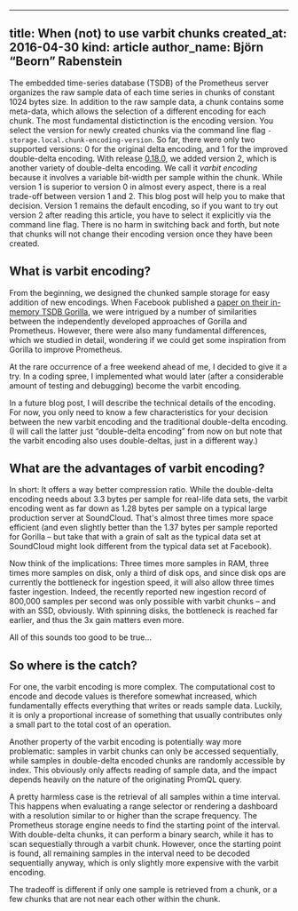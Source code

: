  ---
 title: When (not) to use varbit chunks
 created_at: 2016-04-30
 kind: article
 author_name: Björn “Beorn” Rabenstein
 ---

 The embedded time-series database (TSDB) of the Prometheus server organizes
 the raw sample data of each time series in chunks of constant 1024 bytes
 size. In addition to the raw sample data, a chunk contains some meta-data,
 which allows the selection of a different encoding for each chunk. The most
 fundamental distictinction is the encoding version. You select the version for
 newly created chunks via the command line flag
 `-storage.local.chunk-encoding-version`. So far, there were only two supported
 versions: 0 for the original delta encoding, and 1 for the improved
 double-delta encoding. With release
 [0.18.0](https://github.com/prometheus/prometheus/releases/tag/0.18.0), we
 added version 2, which is another variety of double-delta encoding. We call it
 _varbit encoding_ because it involves a variable bit-width per sample within
 the chunk. While version 1 is superior to version 0 in almost every aspect,
 there is a real trade-off between version 1 and 2. This blog post will help
 you to make that decision. Version 1 remains the default encoding, so if you
 want to try out version 2 after reading this article, you have to select it
 explicitly via the command line flag. There is no harm in switching back and
 forth, but note that chunks will not change their encoding version once they
 have been created.

## What is varbit encoding?

From the beginning, we designed the chunked sample storage for easy addition of
new encodings. When Facebook published a
[paper on their in-memory TSDB Gorilla](http://www.vldb.org/pvldb/vol8/p1816-teller.pdf),
we were intrigued by a number of similarities between the independently
developed approaches of Gorilla and Prometheus. However, there were also many
fundamental differences, which we studied in detail, wondering if we could get
some inspiration from Gorilla to improve Prometheus.

At the rare occurrence of a free weekend ahead of me, I decided to give it a
try. In a coding spree, I implemented what would later (after a considerable
amount of testing and debugging) become the varbit encoding.

In a future blog post, I will describe the technical details of the
encoding. For now, you only need to know a few characteristics for your
decision between the new varbit encoding and the traditional double-delta
encoding. (I will call the latter just “double-delta encoding” from now on but
note that the varbit encoding also uses double-deltas, just in a different
way.)

## What are the advantages of varbit encoding?

In short: It offers a way better compression ratio. While the double-delta
encoding needs about 3.3 bytes per sample for real-life data sets, the varbit
encoding went as far down as 1.28 bytes per sample on a typical large
production server at SoundCloud. That's almost three times more space efficient
(and even slightly better than the 1.37 bytes per sample reported for Gorilla –
but take that with a grain of salt as the typical data set at SoundCloud might
look different from the typical data set at Facebook).

Now think of the implications: Three times more samples in RAM, three times
more samples on disk, only a third of disk ops, and since disk ops are
currently the bottleneck for ingestion speed, it will also allow three times
faster ingestion. Indeed, the recently reported new ingestion record of 800,000
samples per second was only possible with varbit chunks – and with an SSD,
obviously. With spinning disks, the bottleneck is reached far earlier, and thus
the 3x gain matters even more.

All of this sounds too good to be true…

## So where is the catch?

For one, the varbit encoding is more complex. The computational cost to encode
and decode values is therefore somewhat increased, which fundamentally effects
everything that writes or reads sample data. Luckily, it is only a proportional
increase of something that usually contributes only a small part to the total
cost of an operation.

Another property of the varbit encoding is potentially way more problematic:
samples in varbit chunks can only be accessed sequentially, while samples in
double-delta encoded chunks are randomly accessible by index. This obviously
only affects reading of sample data, and the impact depends heavily on the
nature of the originating PromQL query.

A pretty harmless case is the retrieval of all samples within a time
interval. This happens when evaluating a range selector or rendering a
dashboard with a resolution similar to or higher than the scrape frequency. The
Prometheus storage engine needs to find the starting point of the
interval. With double-delta chunks, it can perform a binary search, while it
has to scan sequestially through a varbit chunk. However, once the starting
point is found, all remaining samples in the interval need to be decoded
sequentially anyway, which is only slightly more expensive with the varbit
encoding.

The tradeoff is different if only one sample is retrieved from a chunk, or a
few chunks that are not near each other within the chunk. 
